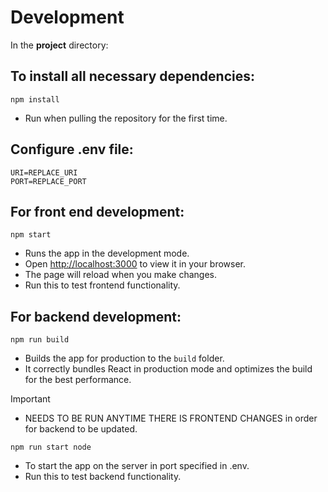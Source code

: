 # Development

In the **project** directory:

## To install all necessary dependencies:
`npm install`

- Run when pulling the repository for the first time.
## Configure .env file:
```
URI=REPLACE_URI
PORT=REPLACE_PORT
```
## For front end development:
`npm start`
- Runs the app in the development mode.
- Open [http://localhost:3000](http://localhost:3000) to view it in your browser.
- The page will reload when you make changes.
- Run this to test frontend functionality.
## For backend development:
`npm run build`
- Builds the app for production to the `build` folder.
- It correctly bundles React in production mode and optimizes the build for the best performance.
> [!IMPORTANT]
> - NEEDS TO BE RUN ANYTIME THERE IS FRONTEND CHANGES in order for backend to be updated.

`npm run start node`
- To start the app on the server in port specified in .env.
- Run this to test backend functionality.
